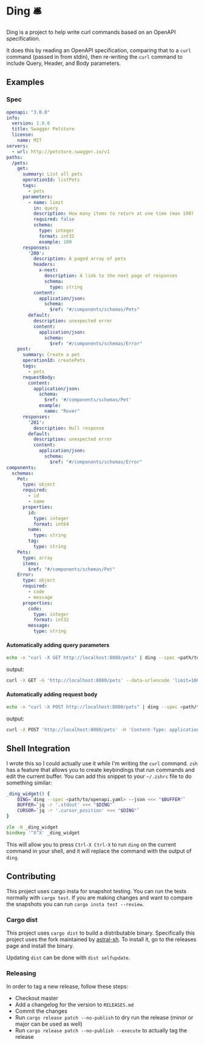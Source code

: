 # Ding 🛎️

Ding is a project to help write curl commands based on an OpenAPI specification.

It does this by reading an OpenAPI specification, comparing that to a `curl` command (passed in from stdin), then re-writing the `curl` command to include Query, Header, and Body parameters.

## Examples

### Spec
```yaml
openapi: "3.0.0"
info:
  version: 1.0.0
  title: Swagger Petstore
  license:
    name: MIT
servers:
  - url: http://petstore.swagger.io/v1
paths:
  /pets:
    get:
      summary: List all pets
      operationId: listPets
      tags:
        - pets
      parameters:
        - name: limit
          in: query
          description: How many items to return at one time (max 100)
          required: false
          schema:
            type: integer
            format: int32
            example: 100
      responses:
        '200':
          description: A paged array of pets
          headers:
            x-next:
              description: A link to the next page of responses
              schema:
                type: string
          content:
            application/json:    
              schema:
                $ref: "#/components/schemas/Pets"
        default:
          description: unexpected error
          content:
            application/json:
              schema:
                $ref: "#/components/schemas/Error"
    post:
      summary: Create a pet
      operationId: createPets
      tags:
        - pets
      requestBody:
        content:
          application/json:
            schema:
              $ref: '#/components/schemas/Pet'
            example:
              name: "Rover"
      responses:
        '201':
          description: Null response
        default:
          description: unexpected error
          content:
            application/json:
              schema:
                $ref: "#/components/schemas/Error"
components:
  schemas:
    Pet:
      type: object
      required:
        - id
        - name
      properties:
        id:
          type: integer
          format: int64
        name:
          type: string
        tag:
          type: string
    Pets:
      type: array
      items:
        $ref: "#/components/schemas/Pet"
    Error:
      type: object
      required:
        - code
        - message
      properties:
        code:
          type: integer
          format: int32
        message:
          type: string

```

#### Automatically adding query parameters

```bash
echo -n "curl -X GET http://localhost:8080/pets" | ding --spec <path/to/openapi.yaml>
```
output:
```bash
curl -X GET -G 'http://localhost:8080/pets' --data-urlencode 'limit=100'
```

#### Automatically adding request body
```bash
echo -n "curl -X POST http://localhost:8080/pets" | ding --spec <path/to/openapi.yaml>
```
output:
```bash
curl -X POST 'http://localhost:8080/pets' -H 'Content-Type: application/json' -d '{"name":"Rover"}'
```

## Shell Integration

I wrote this so I could actually use it _while_ I'm writing the `curl` command. `zsh` has a feature that allows you to create keybindings that run commands and edit the current buffer. You can add this snippet to your `~/.zshrc` file to do something similar:

```zsh
_ding_widget() {
    DING=`ding --spec <path/to/openapi.yaml> --json <<< "$BUFFER"`
    BUFFER=`jq -r '.stdout' <<< "$DING"`
    CURSOR=`jq -r '.cursor_position' <<< "$DING"`
}

zle -N _ding_widget
bindkey '^X^X' _ding_widget
```
This will allow you to press `Ctrl-X Ctrl-X` to run `ding` on the current command in your shell, and it will replace the command with the output of `ding`.

## Contributing

This project uses cargo insta for snapshot testing. You can run the tests normally with `cargo test`. If you are making changes and want to compare the snapshots you can run `cargo insta test --review`.

### Cargo dist
This project uses `cargo dist` to build a distributable binary. Specifically this project uses the fork maintained by [astral-sh](https://github.com/astral-sh/cargo-dist). To install it, go to the releases page and install the binary.

Updating `dist` can be done with `dist selfupdate`.

### Releasing
In order to tag a new release, follow these steps:
- Checkout master
- Add a changelog for the version to `RELEASES.md`
- Commit the changes
- Run `cargo release patch --no-publish` to dry run the release (minor or major can be used as well)
- Run `cargo release patch --no-publish --execute` to actually tag the release
